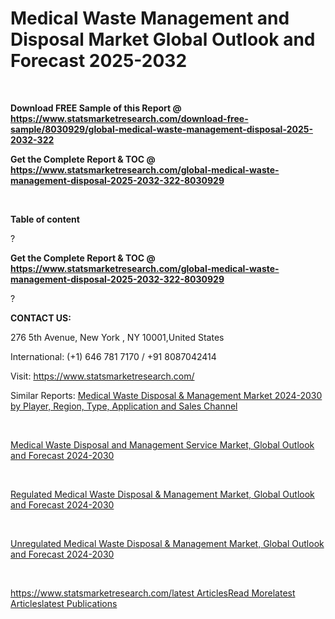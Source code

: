 <h1>Medical Waste Management and Disposal Market Global Outlook and Forecast 2025-2032</h1><br/><p><strong>Download FREE Sample of this Report @ <a href="https://www.statsmarketresearch.com/download-free-sample/8030929/global-medical-waste-management-disposal-2025-2032-322">https://www.statsmarketresearch.com/download-free-sample/8030929/global-medical-waste-management-disposal-2025-2032-322</a></strong></p>
 
 
 
 <div><b>Get the Complete Report & TOC @ <a href="https://www.statsmarketresearch.com/global-medical-waste-management-disposal-2025-2032-322-8030929">https://www.statsmarketresearch.com/global-medical-waste-management-disposal-2025-2032-322-8030929</a></b></div>
 
 
 
 <p><br />
 
 <b>Table of content</b></p>
 
 
 
 <p>? </p>
 
 
 
 <div><b>Get the Complete Report & TOC @ <a href="https://www.statsmarketresearch.com/global-medical-waste-management-disposal-2025-2032-322-8030929">https://www.statsmarketresearch.com/global-medical-waste-management-disposal-2025-2032-322-8030929</a></b></div>
 
 
 
 <p>? </p>
 
 
 
 <p><b>CONTACT US:</b><br />
 
 276 5th Avenue, New York , NY 10001,United States<br />
 
 International: (+1) 646 781 7170 / +91 8087042414<br />
 
 Visit: <a href="https://www.statsmarketresearch.com/">https://www.statsmarketresearch.com/</a><br />
 
 Similar Reports: <a href="https://www.statsmarketresearch.com/global-medical-waste-management-disposal-2025-2032-322-8030929">Medical Waste Disposal & Management Market 2024-2030 by Player, Region, Type, Application and Sales Channel</a><br />
 
 <br />
 
 <a href="https://www.statsmarketresearch.com/global-medical-waste-management-disposal-2025-2032-322-8030929">Medical Waste Disposal and Management Service Market, Global Outlook and Forecast 2024-2030</a><br />
 
 <br />
 
 <a href="https://www.statsmarketresearch.com/global-medical-waste-management-disposal-2025-2032-322-8030929">Regulated Medical Waste Disposal & Management Market, Global Outlook and Forecast 2024-2030</a><br />
 
 <br />
 
 <a href="https://www.statsmarketresearch.com/global-medical-waste-management-disposal-2025-2032-322-8030929">Unregulated Medical Waste Disposal & Management Market, Global Outlook and Forecast 2024-2030</a><br />
 
 <br />
 
 <a href="https://gyeongbokgung.com">https://www.statsmarketresearch.com/</a><a href="https://hallyeomaritime.com">latest Articles</a><a href="https://jingwansa.com">Read More</a><a href="https://nguoiviet.jp/">latest Articles</a><a href="https://www.intelmarketresearch.com/">latest Publications</a></p>